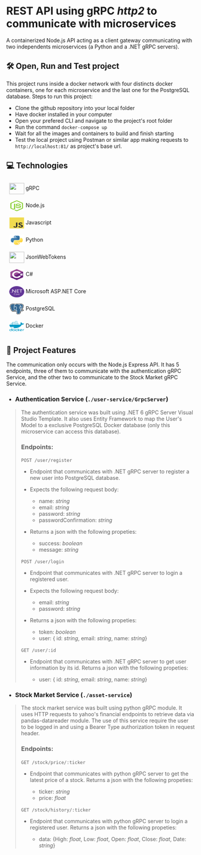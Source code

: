 # REST API using gRPC <i>http2</i> to communicate with microservices

A containerized Node.js API acting as a client gateway communicating with two independents microservices (a Python and a .NET gRPC servers).

## 🛠️ Open, Run and Test project

This project runs inside a docker network with four distincts docker containers, one for each microservice and the last one for the PostgreSQL database. Steps to run this project:

- Clone the github repository into your local folder
- Have docker installed in your computer
- Open your prefered CLI and navigate to the project's root folder
- Run the command `docker-compose up`
- Wait for all the images and containers to build and finish starting
- Test the local project using Postman or similar app making requests to `http://localhost:81/` as project's base url.

## 💻 Technologies

<div style="padding: 0.5rem">
    <img align="center" height="30" width="40" src="https://grpc.io/img/logos/grpc-icon-color.png">
    gRPC
</div>
<div style="padding: 0.5rem">
    <img align="center" height="30" width="40" src="https://raw.githubusercontent.com/devicons/devicon/master/icons/nodejs/nodejs-original.svg">
    Node.js
</div>
<div style="padding: 0.5rem">
    <img align="center" height="30" width="40" src="https://raw.githubusercontent.com/devicons/devicon/master/icons/javascript/javascript-original.svg">
    Javascript
</div>
<div style="padding: 0.5rem">
    <img align="center" height="30" width="40" src="https://raw.githubusercontent.com/devicons/devicon/master/icons/python/python-original.svg">
    Python
</div>
<div style="padding: 0.5rem">
    <img align="center" height="30" width="40" src="https://vegibit.com/wp-content/uploads/2018/07/JSON-Web-Token-Authentication-With-Node.png">
    JsonWebTokens
</div>
<div style="padding: 0.5rem">
    <img align="center" height="30" width="40" src="https://raw.githubusercontent.com/devicons/devicon/1119b9f84c0290e0f0b38982099a2bd027a48bf1/icons/csharp/csharp-original.svg">
    C#
</div>
<div style="padding: 0.5rem">
    <img align="center" height="30" width="40" src="https://raw.githubusercontent.com/devicons/devicon/1119b9f84c0290e0f0b38982099a2bd027a48bf1/icons/dotnetcore/dotnetcore-original.svg">
  Microsoft ASP.NET Core
</div>
<div style="padding: 0.5rem">
    <img align="center" height="30" width="40" src="https://raw.githubusercontent.com/devicons/devicon/1119b9f84c0290e0f0b38982099a2bd027a48bf1/icons/postgresql/postgresql-original.svg">
PostgreSQL
</div>
<div style="padding: 0.5rem">
    <img align="center" height="30" width="40" src="https://raw.githubusercontent.com/devicons/devicon/1119b9f84c0290e0f0b38982099a2bd027a48bf1/icons/docker/docker-plain-wordmark.svg">
    Docker
</div>

## 🔨 Project Features

The communication only occurs with the Node.js Express API. It has 5 endpoints, three of them to communicate with the authentication gRPC Service, and the other two to communicate to the Stock Market gRPC Service.

- ### Authentication Service (`./user-service/GrpcServer`)

> The authentication service was built using .NET 6 gRPC Server Visual Studio Template. It also uses Entity Framework to map the User's Model to a exclusive PostgreSQL Docker database (only this microservice can access this database).
>
> ### Endpoints:
>
> `POST /user/register`
>
> - Endpoint that communicates with .NET gRPC server to register a new user into PostgreSQL database.
> - Expects the following request body:
>
>   - name: _string_
>   - email: _string_
>   - password: _string_
>   - passwordConfirmation: _string_
>
> - Returns a json with the following propeties:
>
>   - success: _boolean_
>   - message: _string_
>
> `POST /user/login`
>
> - Endpoint that communicates with .NET gRPC server to login a registered user.
> - Expects the following request body:
>
>   - email: _string_
>   - password: _string_
>
> - Returns a json with the following propeties:
>   - token: _boolean_
>   - user: { id: _string_, email: _string_, name: _string_}
>
> `GET /user/:id`
>
> - Endpoint that communicates with .NET gRPC server to get user information by its id. Returns a json with the following propeties:
>
>   - user: { id: _string_, email: _string_, name: _string_}

- ### Stock Market Service (`./asset-service`)

> The stock market service was built using python gRPC module. It uses HTTP requests to yahoo's financial endpoints to retrieve data via pandas-datareader module. The use of this service require the user to be logged in and using a Bearer Type authorization token in request header.
>
> ### Endpoints:
>
> `GET /stock/price/:ticker`
>
> - Endpoint that communicates with python gRPC server to get the latest price of a stock. Returns a json with the following propeties:
>
>   - ticker: _string_
>   - price: _float_
>
> `GET /stock/history/:ticker`
>
> - Endpoint that communicates with python gRPC server to login a registered user. Returns a json with the following propeties:
>
>   - data: {High: _float_, Low: _float_, Open: _float_, Close: _float_, Date: _string_}
